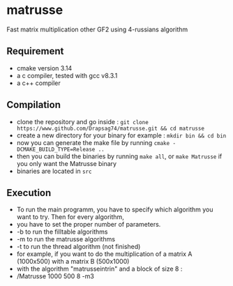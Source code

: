 # matrusse
Fast matrix multiplication other GF2 using 4-russians algorithm

## Requirement

* cmake version 3.14
* a c compiler, tested with gcc v8.3.1
* a c++ compiler

## Compilation

* clone the repository and go inside : `git clone https://www.github.com/Drapsag74/matrusse.git && cd matrusse`
* create a new directory for your binary for example : `mkdir bin && cd bin`
* now you can generate the make file by running `cmake -DCMAKE_BUILD_TYPE=Release ..`
* then you can build the binaries by running `make all`, or `make Matrusse` if you only want the Matrusse binary
* binaries are located in `src`

## Execution

* To run the main programm, you have to specify which algorithm you want to try. Then for every algorithm,
* you have to set the proper number of parameters.
* -b to run the filltable algorithms
* -m to run the matrusse algorithms
* -t to run the thread algorithm (not finished)
* for example, if you want to do the multiplication of a matrix A (1000x500) with a matrix B (500x1000)
* with the algorithm "matrusseintrin" and a block of size 8 : 
* /Matrusse 1000 500 8 -m3
